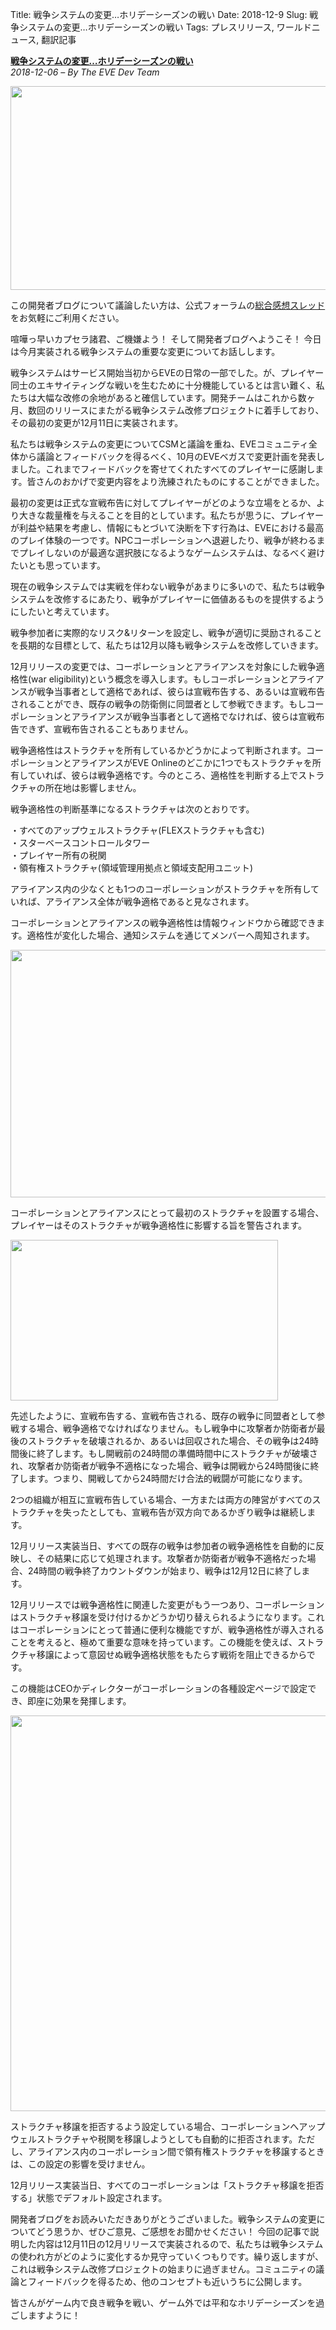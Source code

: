 Title: 戦争システムの変更…ホリデーシーズンの戦い
Date: 2018-12-9
Slug: 戦争システムの変更…ホリデーシーズンの戦い
Tags: プレスリリース, ワールドニュース, 翻訳記事

<p class="lead"><strong><a href="https://www.eveonline.com/article/pjblu1/war-declaration-changes-the-war-adjacent-to-christmas">戦争システムの変更…ホリデーシーズンの戦い</a></strong><br/>
<em>2018-12-06 – By The EVE Dev Team</em></p>
<p style="margin-bottom: 1em;"><img class="alignnone" height="326" src="https://evekatsu.github.io/parrot-archives/images/戦争システムの変更…ホリデーシーズンの戦い-1.jpg" width="580"/></p>
<p>この開発者ブログについて議論したい方は、公式フォーラムの<a href="https://forums.eveonline.com/t/devblog-war-declaration-changes-the-war-adjacent-to-christmas/125257">総合感想スレッド</a>をお気軽にご利用ください。</p>
<p>喧嘩っ早いカプセラ諸君、ご機嫌よう！ そして開発者ブログへようこそ！ 今日は今月実装される戦争システムの重要な変更についてお話しします。</p>
<p>戦争システムはサービス開始当初からEVEの日常の一部でした。が、プレイヤー同士のエキサイティングな戦いを生むために十分機能しているとは言い難く、私たちは大幅な改修の余地があると確信しています。開発チームはこれから数ヶ月、数回のリリースにまたがる戦争システム改修プロジェクトに着手しており、その最初の変更が12月11日に実装されます。</p>
<p>私たちは戦争システムの変更についてCSMと議論を重ね、EVEコミュニティ全体から議論とフィードバックを得るべく、10月のEVEベガスで変更計画を発表しました。これまでフィードバックを寄せてくれたすべてのプレイヤーに感謝します。皆さんのおかげで変更内容をより洗練されたものにすることができました。</p>
<p>最初の変更は正式な宣戦布告に対してプレイヤーがどのような立場をとるか、より大きな裁量権を与えることを目的としています。私たちが思うに、プレイヤーが利益や結果を考慮し、情報にもとづいて決断を下す行為は、EVEにおける最高のプレイ体験の一つです。NPCコーポレーションへ退避したり、戦争が終わるまでプレイしないのが最適な選択肢になるようなゲームシステムは、なるべく避けたいとも思っています。</p>
<p>現在の戦争システムでは実戦を伴わない戦争があまりに多いので、私たちは戦争システムを改修するにあたり、戦争がプレイヤーに価値あるものを提供するようにしたいと考えています。</p>
<p>戦争参加者に実際的なリスク&amp;リターンを設定し、戦争が適切に奨励されることを長期的な目標として、私たちは12月以降も戦争システムを改修していきます。</p>
<p></p>
<p>12月リリースの変更では、コーポレーションとアライアンスを対象にした戦争適格性(war eligibility)という概念を導入します。もしコーポレーションとアライアンスが戦争当事者として適格であれば、彼らは宣戦布告する、あるいは宣戦布告されることができ、既存の戦争の防衛側に同盟者として参戦できます。もしコーポレーションとアライアンスが戦争当事者として適格でなければ、彼らは宣戦布告できず、宣戦布告されることもありません。</p>
<p>戦争適格性はストラクチャを所有しているかどうかによって判断されます。コーポレーションとアライアンスがEVE Onlineのどこかに1つでもストラクチャを所有していれば、彼らは戦争適格です。今のところ、適格性を判断する上でストラクチャの所在地は影響しません。</p>
<p>戦争適格性の判断基準になるストラクチャは次のとおりです。</p>
<p>・すべてのアップウェルストラクチャ(FLEXストラクチャも含む)<br/>
・スターベースコントロールタワー<br/>
・プレイヤー所有の税関<br/>
・領有権ストラクチャ(領域管理用拠点と領域支配用ユニット)</p>
<p>アライアンス内の少なくとも1つのコーポレーションがストラクチャを所有していれば、アライアンス全体が戦争適格であると見なされます。</p>
<p>コーポレーションとアライアンスの戦争適格性は情報ウィンドウから確認できます。適格性が変化した場合、通知システムを通じてメンバーへ周知されます。</p>
<p style="margin-bottom: 1em;"><img class="alignnone" height="396" src="https://evekatsu.github.io/parrot-archives/images/戦争システムの変更…ホリデーシーズンの戦い-2.jpg" width="580"/></p>
<p>コーポレーションとアライアンスにとって最初のストラクチャを設置する場合、プレイヤーはそのストラクチャが戦争適格性に影響する旨を警告されます。</p>
<p style="margin-bottom: 1em;"><img class="alignnone" height="257" src="https://evekatsu.github.io/parrot-archives/images/戦争システムの変更…ホリデーシーズンの戦い-3.jpg" width="428"/></p>
<p>先述したように、宣戦布告する、宣戦布告される、既存の戦争に同盟者として参戦する場合、戦争適格でなければなりません。もし戦争中に攻撃者か防衛者が最後のストラクチャを破壊されるか、あるいは回収された場合、その戦争は24時間後に終了します。もし開戦前の24時間の準備時間中にストラクチャが破壊され、攻撃者か防衛者が戦争不適格になった場合、戦争は開戦から24時間後に終了します。つまり、開戦してから24時間だけ合法的戦闘が可能になります。</p>
<p>2つの組織が相互に宣戦布告している場合、一方または両方の陣営がすべてのストラクチャを失ったとしても、宣戦布告が双方向であるかぎり戦争は継続します。</p>
<p>12月リリース実装当日、すべての既存の戦争は参加者の戦争適格性を自動的に反映し、その結果に応じて処理されます。攻撃者か防衛者が戦争不適格だった場合、24時間の戦争終了カウントダウンが始まり、戦争は12月12日に終了します。</p>
<p></p>
<p>12月リリースでは戦争適格性に関連した変更がもう一つあり、コーポレーションはストラクチャ移譲を受け付けるかどうか切り替えられるようになります。これはコーポレーションにとって普通に便利な機能ですが、戦争適格性が導入されることを考えると、極めて重要な意味を持っています。この機能を使えば、ストラクチャ移譲によって意図せぬ戦争適格状態をもたらす戦術を阻止できるからです。</p>
<p>この機能はCEOかディレクターがコーポレーションの各種設定ページで設定でき、即座に効果を発揮します。</p>
<p style="margin-bottom: 1em;"><img class="alignnone" height="633" src="https://evekatsu.github.io/parrot-archives/images/戦争システムの変更…ホリデーシーズンの戦い-4.jpg" width="548"/></p>
<p>ストラクチャ移譲を拒否するよう設定している場合、コーポレーションへアップウェルストラクチャや税関を移譲しようとしても自動的に拒否されます。ただし、アライアンス内のコーポレーション間で領有権ストラクチャを移譲するときは、この設定の影響を受けません。</p>
<p>12月リリース実装当日、すべてのコーポレーションは「ストラクチャ移譲を拒否する」状態でデフォルト設定されます。</p>
<p>開発者ブログをお読みいただきありがとうございました。戦争システムの変更についてどう思うか、ぜひご意見、ご感想をお聞かせください！ 今回の記事で説明した内容は12月11日の12月リリースで実装されるので、私たちは戦争システムの使われ方がどのように変化するか見守っていくつもりです。繰り返しますが、これは戦争システム改修プロジェクトの始まりに過ぎません。コミュニティの議論とフィードバックを得るため、他のコンセプトも近いうちに公開します。</p>
<p>皆さんがゲーム内で良き戦争を戦い、ゲーム外では平和なホリデーシーズンを過ごしますように！</p>

